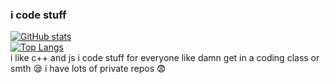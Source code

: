 ### i code stuff
[![GitHub stats](https://github-readme-stats.vercel.app/api?username=keatsoo)](https://github.com/anuraghazra/github-readme-stats&show_icons=true&theme=dark) <br>
[![Top Langs](https://github-readme-stats.vercel.app/api/top-langs/?username=keatsoo)](https://github.com/anuraghazra/github-readme-stats&show_icons=true&theme=dark) <br>
i like c++ and js
i code stuff for everyone like damn get in a coding class or smth 😪
i have lots of private repos 😨
